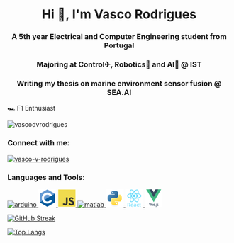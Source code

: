 <h1 align="center">Hi 👋, I'm Vasco Rodrigues</h1>
<h3 align="center">A 5th year Electrical and Computer Engineering student from Portugal</h3>
<h3 align="center">Majoring at Control✈‍, Robotics🦾 and AI🧠 @ IST</h3>
<h3 align="center">Writing my thesis on marine environment sensor fusion @ SEA.AI</h3>


<p align="left"> 🏎️ F1 Enthusiast</p>
<p align="left"> <img src="https://komarev.com/ghpvc/?username=vascodvrodrigues&label=Profile%20views&color=0e75b6&style=flat" alt="vascodvrodrigues" /> </p>

<h3 align="left">Connect with me:</h3>
<p align="left">
<a href="https://linkedin.com/in/vasco-v-rodrigues" target="blank"><img align="center" src="https://raw.githubusercontent.com/rahuldkjain/github-profile-readme-generator/master/src/images/icons/Social/linked-in-alt.svg" alt="vasco-v-rodrigues" height="30" width="40" /></a>
</p>

<h3 align="left">Languages and Tools:</h3>
<p align="left"> <a href="https://www.arduino.cc/" target="_blank" rel="noreferrer"> <img src="https://cdn.worldvectorlogo.com/logos/arduino-1.svg" alt="arduino" width="40" height="40"/> </a> <a href="https://www.cprogramming.com/" target="_blank" rel="noreferrer"> <img src="https://raw.githubusercontent.com/devicons/devicon/master/icons/c/c-original.svg" alt="c" width="40" height="40"/> </a> <a href="https://developer.mozilla.org/en-US/docs/Web/JavaScript" target="_blank" rel="noreferrer"> <img src="https://raw.githubusercontent.com/devicons/devicon/master/icons/javascript/javascript-original.svg" alt="javascript" width="40" height="40"/> </a> <a href="https://www.mathworks.com/" target="_blank" rel="noreferrer"> <img src="https://upload.wikimedia.org/wikipedia/commons/2/21/Matlab_Logo.png" alt="matlab" width="40" height="40"/> </a> <a href="https://www.python.org" target="_blank" rel="noreferrer"> <img src="https://raw.githubusercontent.com/devicons/devicon/master/icons/python/python-original.svg" alt="python" width="40" height="40"/> </a> <a href="https://reactjs.org/" target="_blank" rel="noreferrer"> <img src="https://raw.githubusercontent.com/devicons/devicon/master/icons/react/react-original-wordmark.svg" alt="react" width="40" height="40"/> </a> <a href="https://vuejs.org/" target="_blank" rel="noreferrer"> <img src="https://raw.githubusercontent.com/devicons/devicon/master/icons/vuejs/vuejs-original-wordmark.svg" alt="vuejs" width="40" height="40"/> </a> </p>


[![GitHub Streak](http://github-readme-streak-stats.herokuapp.com?user=VascoDVRodrigues&theme=monokai-metallian&hide_border=true&date_format=j%20M%5B%20Y%5D)](https://git.io/streak-stats)

[![Top Langs](https://github-readme-stats.vercel.app/api/top-langs/?username=VascoDVRodrigues&layout=compact&theme=vision-friendly-dark)](https://github.com/anuraghazra/github-readme-stats)
